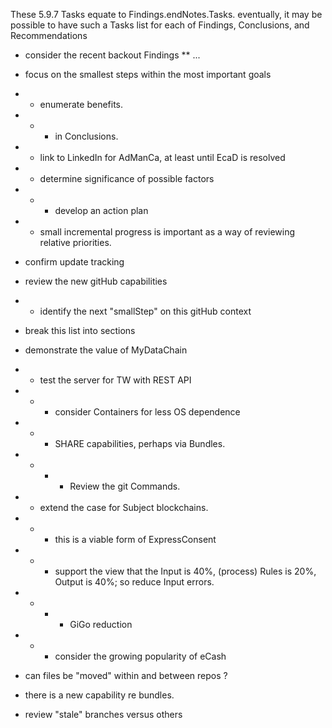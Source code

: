 These 5.9.7 Tasks equate to Findings.endNotes.Tasks.  eventually, it may be possible to have such a Tasks list for each of Findings, Conclusions, and Recommendations

* consider the recent backout Findings
** ...
* focus on the smallest steps within the most important goals
* * enumerate benefits.
* * * in Conclusions.
* * link to LinkedIn for AdManCa, at least until EcaD is resolved
* * determine significance of possible factors
* * * develop an action plan
* * small incremental progress is important as a way of reviewing relative priorities.

* confirm update tracking
* review the new gitHub capabilities
* * identify the next "smallStep" on this gitHub context

* break this list into sections
* demonstrate the value of MyDataChain
* * test the server for TW with REST API
* * * consider Containers for less OS dependence
* * * SHARE capabilities, perhaps via Bundles.
* * * * Review the git Commands.
* * extend the case for Subject blockchains.
* * * this is a viable form of ExpressConsent
* * * support the view that the Input is 40%, (process) Rules is 20%, Output is 40%; so reduce Input errors.
* * * * GiGo reduction
* * * consider the growing popularity of eCash

* can files be "moved" within and between repos ?
* there is a new capability re bundles.
* review "stale" branches versus others
